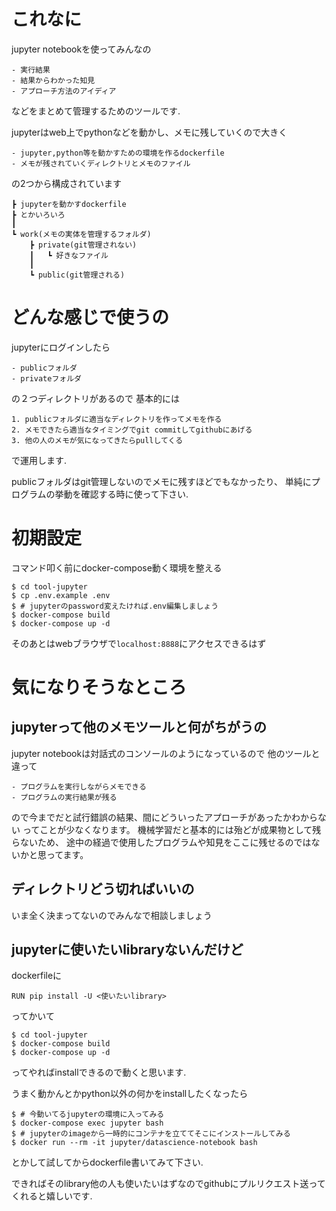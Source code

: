 # これなに
jupyter notebookを使ってみんなの

    - 実行結果
    - 結果からわかった知見
    - アプローチ方法のアイディア

などをまとめて管理するためのツールです.

jupyterはweb上でpythonなどを動かし、メモに残していくので大きく

    - jupyter,python等を動かすための環境を作るdockerfile
    - メモが残されていくディレクトリとメモのファイル

の2つから構成されています

```
┣ jupyterを動かすdockerfile
┣ とかいろいろ
┃
┗ work(メモの実体を管理するフォルダ)
    ┣ private(git管理されない)
    ┃   ┗ 好きなファイル
    ┃
    ┗ public(git管理される)
```


# どんな感じで使うの

jupyterにログインしたら

    - publicフォルダ
    - privateフォルダ

の２つディレクトリがあるので
基本的には

    1. publicフォルダに適当なディレクトリを作ってメモを作る
    2. メモできたら適当なタイミングでgit commitしてgithubにあげる
    3. 他の人のメモが気になってきたらpullしてくる

で運用します.

publicフォルダはgit管理しないのでメモに残すほどでもなかったり、
単純にプログラムの挙動を確認する時に使って下さい.


# 初期設定

コマンド叩く前にdocker-compose動く環境を整える
```
$ cd tool-jupyter
$ cp .env.example .env
$ # jupyterのpassword変えたければ.env編集しましょう
$ docker-compose build
$ docker-compose up -d
```

そのあとはwebブラウザで`localhost:8888`にアクセスできるはず


# 気になりそうなところ

## jupyterって他のメモツールと何がちがうの

jupyter notebookは対話式のコンソールのようになっているので
他のツールと違って

    - プログラムを実行しながらメモできる
    - プログラムの実行結果が残る
    
ので今までだと試行錯誤の結果、間にどういったアプローチがあったかわからない
ってことが少なくなります。
機械学習だと基本的には殆どが成果物として残らないため、
途中の経過で使用したプログラムや知見をここに残せるのではないかと思ってます。

## ディレクトリどう切ればいいの

いま全く決まってないのでみんなで相談しましょう

## jupyterに使いたいlibraryないんだけど

dockerfileに
```
RUN pip install -U <使いたいlibrary>
```
ってかいて

```
$ cd tool-jupyter
$ docker-compose build
$ docker-compose up -d
```

ってやればinstallできるので動くと思います.

うまく動かんとかpython以外の何かをinstallしたくなったら

```
$ # 今動いてるjupyterの環境に入ってみる
$ docker-compose exec jupyter bash
$ # jupyterのimageから一時的にコンテナを立ててそこにインストールしてみる
$ docker run --rm -it jupyter/datascience-notebook bash
```

とかして試してからdockerfile書いてみて下さい.

できればそのlibrary他の人も使いたいはずなのでgithubにプルリクエスト送ってくれると嬉しいです.
